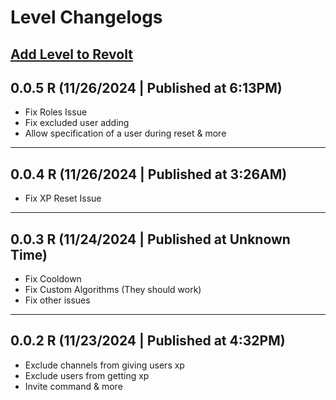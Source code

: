 # Level Changelogs
[Add Level to Revolt](https://app.revolt.chat/bot/01JD5XY5Q11YEDZH68P3JFQK8H)
---
## 0.0.5 R (11/26/2024 | Published at 6:13PM)
- Fix Roles Issue
- Fix excluded user adding
- Allow specification of a user during reset
& more
---
## 0.0.4 R (11/26/2024 | Published at 3:26AM)
- Fix XP Reset Issue
---
## 0.0.3 R (11/24/2024 | Published at Unknown Time)
- Fix Cooldown
- Fix Custom Algorithms (They should work)
- Fix other issues
---
## 0.0.2 R (11/23/2024 | Published at 4:32PM)
- Exclude channels from giving users xp
- Exclude users from getting xp
- Invite command
& more
